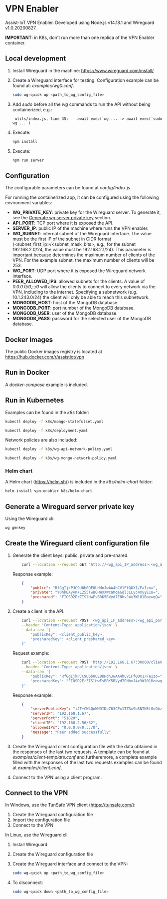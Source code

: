 # VPN Enabler
Assist-IoT VPN Enabler. Developed using Node.js v14.18.1 and Wireguard v1.0.20200827.

**IMPORTANT**: in K8s, don't run more than one replica of the VPN Enabler container.

## Local development

1. Install Wireguard in the machine: https://www.wireguard.com/install/ 

2. Create a Wireguard interface for testing. Configuration example can be found at: *examples/wg0.conf*.
    ```bash
    sudo wg-quick up <path_to_wg_config_file>
    ```

3. Add *sudo* before all the *wg* commands to run the API without being containerized, e.g.:

        utils/index.js, line 35:    await exec(`wg ... -> await exec(`sudo wg ... )

4. Execute:
    ```bash
    npm install
    ```

5. Execute:
    ```bash
    npm run server
    ```

## Configuration

The configurable parameters can be found at *config/index.js*.

For running the containerized app, it can be configured using the following environment variables:

* **WG_PRIVATE_KEY**: private key for the Wireguard server. To generate it, see the [Generate wg server private key](#generate-a-wireguard-server-private-key) section.
* **API_PORT**: TCP port where it is exposed the API.
* **SERVER_IP**: public IP of the machine where runs the VPN enabler.
* **WG_SUBNET**: internal subnet of the Wireguard interface. The value must be the first IP of the subnet in CIDR format (<subnet_first_ip>/<subnet_mask_bits>, e.g., for the subnet 192.168.2.0/24, the value must be 192.168.2.1/24). This parameter is important because determines the maximum number of clients of the VPN. For the example subnet, the maximum number of clients will be 253.
* **WG_PORT**: UDP port where it is exposed the Wireguard network interface.
* **PEER_ALLOWED_IPS**: allowed subnets for the clients. A value of *0.0.0.0/0,::/0* will allow the clients to connect to every network via the VPN, including to the internet. Specifying a subnetwork (e.g. 10.1.243.0/24) the client will only be able to reach this subnetwork.
* **MONGODB_HOST**: host of the MongoDB database.
* **MONGODB_PORT**: port number of the MongoDB database.
* **MONGODB_USER**: user of the MongoDB database.
* **MONGODB_PASS**: password for the selected user of the MongoDB database.

## Docker images
The public Docker images registry is located at https://hub.docker.com/r/assistiot/vpn

## Run in Docker

A *docker-compose* example is included.

## Run in Kubernetes

Examples can be found in the *k8s* folder:
```bash
kubectl deploy -f k8s/mongo-statefulset.yaml

kubectl deploy -f k8s/deployment.yaml
```

Network policies are also included:
```bash
kubectl deploy -f k8s/wg-api-network-policy.yaml

kubectl deploy -f k8s/wg-mongo-network-policy.yaml
```
### Helm chart

A Helm chart (https://helm.sh/) is included in the *k8s/helm-chart* folder:
```bash
helm install vpn-enabler k8s/helm-chart
```

## Generate a Wireguard server private key

Using the Wireguard cli:
```bash
wg genkey
```

## Create the Wireguard client configuration file

1. Generate the client keys: public, private and pre-shared.
    ```bash
        curl --location --request GET 'http://<wg_api_IP_address>:<wg_api_port>/keys'
    ```

    Response example:
    ```json
        {
            "public": "RfGgIjkPJC9U6b0OE8UHdnJwAA4hCV1FfQOX1/FaIzo=",
            "private": "YDhkBXyym+L255TwBGHWXXWcaMqaGqlJLLyc4XyyE18=",
            "preshared": "FIOSD2ErZISlHwFsBRK5RVyd7ENhvJ4x3W101BoewqQ="
        }
    ```

2. Create a client in the API.
    ```bash
        curl --location --request POST '<wg_api_IP_address>:<wg_api_port>/client' \
        --header 'Content-Type: application/json' \
        --data-raw '{
            "publicKey": <client_public_key>,
            "presharedKey": <client_preshared_key>
        }'
    ```

    Request example:
    ```bash
        curl --location --request POST 'http://192.168.1.67:30000/client' \
        --header 'Content-Type: application/json' \
        --data-raw '{
            "publicKey": "RfGgIjkPJC9U6b0OE8UHdnJwAA4hCV1FfQOX1/FaIzo=",
            "presharedKey": "FIOSD2ErZISlHwFsBRK5RVyd7ENhvJ4x3W101BoewqQ="
        }'
    ```

    Response example:
    ```json
        {
            "serverPublicKey": "iJT+CW4QoWNDIDo763CPx1TZ3x9bSNTN5t0uQbzo5jo=",
            "serverIP": "192.168.1.67",
            "serverPort": "51820",
            "clientIP": "192.168.2.56/32",
            "allowedIPs": "0.0.0.0/0,::/0",
            "message": "Peer added successfully"
        }
    ```

3. Create the Wireguard client configuration file with the data obtained in the responses of the last two requests. A template can be found at *examples/client-template.conf* and,furtheremore, a complete example filled with the responses of the last two requests examples can be found at *examples/client.conf*.

4. Connect to the VPN using a client program.

## Connect to the VPN

In Windows, use the TunSafe VPN client (https://tunsafe.com/):

1. Create the Wireguard configuration file
2. Import the configuration file
3. Connect to the VPN

In Linux, use the Wireguard cli.

1. Install Wireguard
2. Create the Wireguard configuration file
3. Create the Wireguard interface and connect to the VPN:
    ```bash
    sudo wg-quick up <path_to_wg_config_file>
    ```

4. To disconnect:
    ```bash
    sudo wg-quick down <path_to_wg_config_file>
    ```